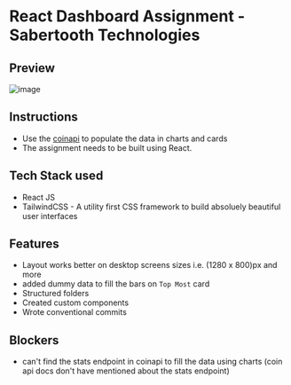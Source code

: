 # React Dashboard Assignment - Sabertooth Technologies

## Preview

![image](https://user-images.githubusercontent.com/35677839/185304502-7d5847cc-6539-43c3-840b-73bae56f60d7.png)


## Instructions

- Use the [coinapi](https://www.coinapi.io/) to populate the data in charts and cards
- The assignment needs to be built using React.

## Tech Stack used

- React JS
- TailwindCSS - A utility first CSS framework to build absoluely beautiful user interfaces

## Features

- Layout works better on desktop screens sizes i.e. (1280 x 800)px and more
- added dummy data to fill the bars on `Top Most` card
- Structured folders
- Created custom components
- Wrote conventional commits

## Blockers

- can't find the stats endpoint in coinapi to fill the data using charts (coin api docs don't have mentioned about the stats endpoint)
